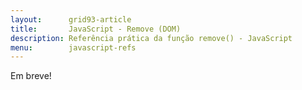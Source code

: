 ```yaml
---
layout:      grid93-article
title:       JavaScript - Remove (DOM)
description: Referência prática da função remove() - JavaScript
menu:        javascript-refs
---
```



Em breve!